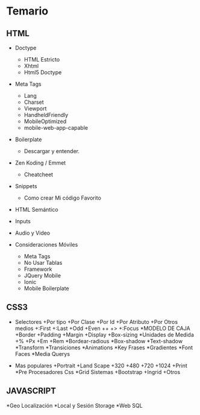 # Temario

## HTML

* Doctype
	+ HTML Estricto
	+ Xhtml
	+ Html5 Doctype

* Meta Tags
	+ Lang
	+ Charset
	+ Viewport
	+ HandheldFriendly
	+ MobileOptimized
	+ mobile-web-app-capable

* Boilerplate 
    + Descargar y entender.

* Zen Koding / Emmet
    + Cheatcheet

* Snippets
    + Como crear Mi código Favorito

* HTML Semántico

* Inputs

* Audio y Video

* Consideraciones Móviles
	+ Meta Tags
	+ No Usar Tablas
	+ Framework
	+ JQuery Mobile
	+ Ionic
	+ Mobile Boilerplate

## CSS3
* Selectores
+Por tipo
+Por Clase
+Por Id
+Por Atributo
+Por Otros medios
+:First
+:Last
+Odd
+Even
++
+>
+:Focus
*MODELO DE CAJA
+Border
+Padding
+Margin
+Display
+Box-sizing
*Unidades de Medida
+%
+Px
+Em
+Rem
*Bordear-radious
*Box-shadow
*Text-shadow
*Transform
*Transiciones
*Animations
*Key Frases
*Gradientes
*Font Faces
*Media Querys
+ Mas populares
+Portrait
+Land Scape
+320
+480
+720
+1024
+Print
*Pre Procesadores Css
*Grid Sistemas
+Bootstrap
+Ingrid
+Otros 
## JAVASCRIPT
*Geo Localización
*Local y Sesión Storage
*Web SQL
